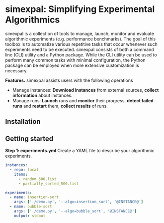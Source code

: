 # simexpal: Simplifying Experimental Algorithmics

simexpal is a collection of tools to manage, launch, monitor and evaluate algorithmic experiments
(e.g. performance benchmarks).
The goal of this toolbox is to automatize various repetitive tasks that occur whenever such experiments
need to be executed. simexpal consists of both a command line (CLI) utility and a Python package.
While the CLI utility can be used to perform many common tasks with minimal configuration,
the Python package can be employed when more extensive customization is necessary.

**Features.** simexpal assists users with the following operations
- Manage instances: **Download instances** from external sources, **collect information** about instances.
- Manage runs: **Launch** runs and **monitor** their progress, **detect failed runs** and **restart** them, **collect results** of runs.

<!-- Write about reproducibility issues -->

## Installation

## Getting started

**Step 1: experiments.yml** Create a YAML file to describe your algorithmic experiments.

```yaml
instances:
  - repo: local
    items:
      - random_500.list
      - partially_sorted_500.list

experiments:
  - name: insertion-sort
    args: ['./demo.py', '--algo=insertion_sort', '@INSTANCE@']
  - name: bubble-sort
    args: ['./demo.py', '--algo=bubble_sort', '@INSTANCE@']
    output: stdout
```



